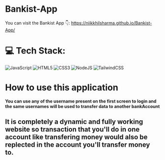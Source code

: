 # Bankist-App
You can visit the Bankist App 👇: 
https://niikkhilsharma.github.io/Bankist-App/


# 💻 Tech Stack:
![JavaScript](https://img.shields.io/badge/javascript-%23323330.svg?style=for-the-badge&logo=javascript&logoColor=%23F7DF1E) ![HTML5](https://img.shields.io/badge/html5-%23E34F26.svg?style=for-the-badge&logo=html5&logoColor=white) ![CSS3](https://img.shields.io/badge/css3-%231572B6.svg?style=for-the-badge&logo=css3&logoColor=white) ![NodeJS](https://img.shields.io/badge/node.js-6DA55F?style=for-the-badge&logo=node.js&logoColor=white) ![TailwindCSS](https://img.shields.io/badge/tailwindcss-%2338B2AC.svg?style=for-the-badge&logo=tailwind-css&logoColor=white)

# How to use this application
<b> You can use any of the username present on the first screen to login and the same usernames will be used to transfer data to another bankAccount </b>
## It is completely a dynamic and fully working website so transaction that you'll do in one account like transfering money would also be replected in the account you'll transfer money to. 

